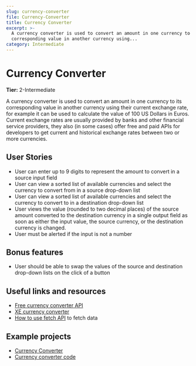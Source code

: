 ```yaml
---
slug: currency-converter
file: Currency-Converter
title: Currency Converter
excerpt: >-
  A currency converter is used to convert an amount in one currency to its
  corresponding value in another currency using...
category: Intermediate
---
```

# Currency Converter

**Tier:** 2-Intermediate

A currency converter is used to convert an amount in one currency to its corresponding value in another currency using their current exchange rate, for example it can be used to calculate the value of 100 US Dollars in Euros. Current exchange rates are usually provided by banks and other financial service providers, they also (in some cases) offer free and paid APIs for developers to get current and historical exchange rates between two or more currencies.

## User Stories

* User can enter up to 9 digits to represent the amount to convert in a source input field
* User can view a sorted list of available currencies and select the currency to convert from in a source drop-down list
* User can view a sorted list of available currencies and select the currency to convert to in a destination drop-down list
* User views the value (rounded to two decimal places) of the source amount converted to the destination currency in a single output field as soon as either the input value, the source currency, or the destination currency is changed.
* User must be alerted if the input is not a number

## Bonus features

* User should be able to swap the values of the source and destination drop-down lists on the click of a button

## Useful links and resources

- [Free currency converter API](https://free.currencyconverterapi.com/)
- [XE currency converter](https://www.xe.com/)
- [How to use fetch API](https://developer.mozilla.org/en-US/docs/Web/API/Fetch_API/Using_Fetch) to fetch data

## Example projects
- [Currency Converter](https://acodedoer.github.io/currency-converter/)
- [Currency converter code](https://github.com/acodedoer/currency-converter)
